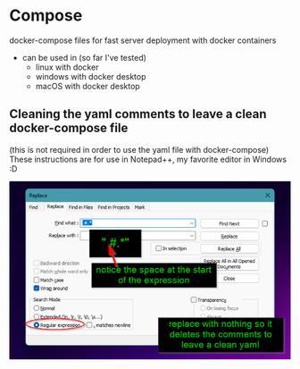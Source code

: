 # Compose
docker-compose files for fast server deployment with docker containers
- can be used in (so far I've tested)
  - linux with docker
  - windows with docker desktop
  - macOS with docker desktop

## Cleaning the yaml comments to leave a clean docker-compose file
(this is not required in order to use the yaml file with docker-compose)
These instructions are for use in Notepad++, my favorite editor in Windows :D

![cleaning the yaml file in notepad++](/assets/compose-clean-notepadd.png)
